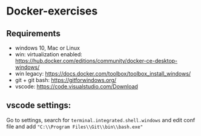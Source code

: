 # Docker-exercises

## Requirements
- windows 10, Mac or Linux
- win: virtualization enabled: https://hub.docker.com/editions/community/docker-ce-desktop-windows/
- win legacy: https://docs.docker.com/toolbox/toolbox_install_windows/
- git + git bash: https://gitforwindows.org/
- vscode: https://code.visualstudio.com/Download

## vscode settings:
Go to settings, search for `terminal.integrated.shell.windows` and edit conf file and add `"C:\\Program Files\\Git\\bin\\bash.exe"`
